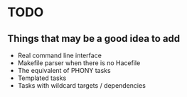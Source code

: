 # TODO

## Things that may be a good idea to add

* Real command line interface
* Makefile parser when there is no Hacefile
* The equivalent of PHONY tasks
* Templated tasks
* Tasks with wildcard targets / dependencies

